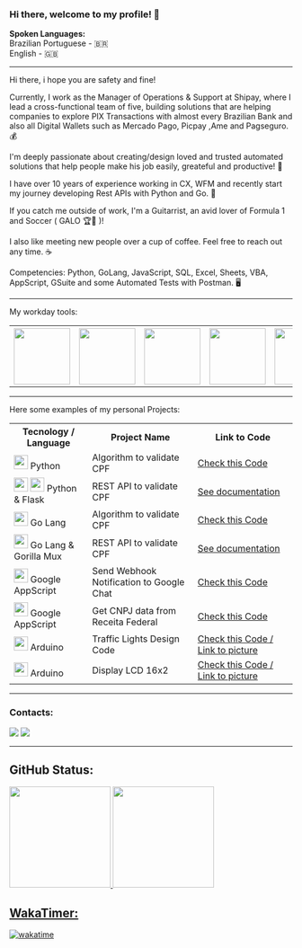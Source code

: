<link rel="stylesheet" href="https://cdn.jsdelivr.net/gh/devicons/devicon@v2.14.0/devicon.min.css"> 

### Hi there, welcome to my profile! 👋

<b>Spoken Languages:</b> 
<br>
Brazilian Portuguese - :brazil:
<br>
English - :uk:

<hr>
  
Hi there, i hope you are safety and fine!

Currently, I work as the Manager of Operations & Support at Shipay, where I lead a cross-functional team of five, building solutions that are helping companies to explore PIX Transactions with almost every Brazilian Bank and also all Digital Wallets such as Mercado Pago, Picpay ,Ame and Pagseguro.💰

I'm deeply passionate about creating/design loved and trusted automated solutions that help people make his job easily, greateful and productive! 🙂

I have over 10 years of experience working in CX, WFM and recently start my journey developing Rest APIs with Python and Go. 🛅

If you catch me outside of work, I'm a Guitarrist, an avid lover of Formula 1 and Soccer ( GALO 🏆🐔 )!

I also like meeting new people over a cup of coffee. Feel free to reach out any time. ☕

Competencies: Python, GoLang, JavaScript, SQL, Excel, Sheets, VBA, AppScript, GSuite and some Automated Tests with Postman. 🖥️

</div>

<hr>
  
My workday tools:

 <table class="center">
  <tr>
    <th> <img src="https://cdn.jsdelivr.net/gh/devicons/devicon/icons/jupyter/jupyter-original-wordmark.svg" width="100" height="100"/></th>
    <th> <img src="https://cdn.jsdelivr.net/gh/devicons/devicon/icons/google/google-plain.svg" width="100" height="100"/></th>
    <th> <img src="https://cdn.jsdelivr.net/gh/devicons/devicon/icons/bash/bash-original.svg" width="100" height="100"/></th>
    <th> <img src="https://cdn.jsdelivr.net/gh/devicons/devicon/icons/gimp/gimp-original.svg" width="100" height="100"/></th>
    <th> <img src="https://cdn.jsdelivr.net/gh/devicons/devicon/icons/git/git-original.svg" width="100" height="100"/></th>
    <th> <img src="https://cdn.jsdelivr.net/gh/devicons/devicon/icons/matlab/matlab-original.svg" width="100" height="100"/></th>
    <th> <img src="https://cdn.jsdelivr.net/gh/devicons/devicon/icons/numpy/numpy-original.svg" width="100" height="100"/></th>
    <th> <img src="https://cdn.jsdelivr.net/gh/devicons/devicon/icons/pandas/pandas-original-wordmark.svg" width="100" height="100"/></th>
    <th> <img src="https://cdn.jsdelivr.net/gh/devicons/devicon/icons/python/python-original.svg" width="100" height="100"/></th>
    <th> <img src="https://cdn.jsdelivr.net/gh/devicons/devicon/icons/vscode/vscode-original.svg" width="100" height="100"/></th>
    <th> <img src="https://cdn.worldvectorlogo.com/logos/postman.svg" width="100" height="100"/></th>
  </tr>
</table> 
</div>
<hr>

Here some examples of my personal Projects:

<div>
 <table class="center">
  <tr>
    <th> Tecnology / Language </th>
    <th>Project Name</th>
    <th>Link to Code</th>
  </tr>
  <tr>
    <td> <img src="https://cdn.jsdelivr.net/gh/devicons/devicon/icons/python/python-original.svg" width="25" height="25"/> Python </td>
    <td> Algorithm to validate CPF </td>
    <td> <a href="https://github.com/agentkyo/Meu_Portifolio/blob/main/validador_cpf.py"</a> Check this Code </td>
  </tr>
    <tr>
    <td> <img src="https://cdn.jsdelivr.net/gh/devicons/devicon/icons/python/python-original.svg" width="25" height="25"/>  <img src="https://cdn.jsdelivr.net/gh/devicons/devicon/icons/flask/flask-original.svg" width="25" height="25" /> Python & Flask</td>
    <td> REST API to validate CPF </td>
    <td> <a href="https://github.com/agentkyo/Meu_Portifolio/blob/main/REST_validador_cpf.py"</a> See documentation</td>
  </tr>
  <tr>
    <td> <img src="https://cdn.jsdelivr.net/gh/devicons/devicon/icons/go/go-original-wordmark.svg" width="25" height="25" /> Go Lang </td>
    <td> Algorithm to validate CPF </td>
    <td> <a href="https://github.com/agentkyo/Meu_Portifolio/blob/main/validador_cpf.go"</a> Check this Code </td>
  </tr>
    <tr>
    <td> <img src="https://cdn.jsdelivr.net/gh/devicons/devicon/icons/go/go-original-wordmark.svg" width="25" height="25" /> Go Lang & Gorilla Mux </td>
    <td> REST API to validate CPF </td>
    <td> <a href="https://github.com/agentkyo/Meu_Portifolio/blob/main/REST_validador_cpf.go"</a> See documentation </td>
  </tr>
    </tr>
    <tr>
    <td> <img src="https://cdn.jsdelivr.net/gh/devicons/devicon/icons/google/google-original.svg" width="25" height="25" /> Google AppScript </td>
    <td> Send Webhook Notification to Google Chat </td>
    <td> <a href="https://github.com/agentkyo/Google_App_Script/blob/main/GoogleChatWebHookNotification.gs"</a> Check this Code </td>
  </tr>
      <tr>
    <td> <img src="https://cdn.jsdelivr.net/gh/devicons/devicon/icons/google/google-original.svg" width="25" height="25" /> Google AppScript </td>
    <td> Get CNPJ data from Receita Federal </td>
    <td> <a href="https://github.com/agentkyo/Google_App_Script/blob/main/Consulta_Cnpj_Receita.gs"</a> Check this Code </td>
  </tr>
    <tr>
    <td> <img src="https://cdn.jsdelivr.net/gh/devicons/devicon/icons/arduino/arduino-plain-wordmark.svg" width="25" height="25" /> Arduino </td>
    <td> Traffic Lights Design Code </td>
    <td> <a href="https://github.com/agentkyo/arduino_projects/blob/main/semaforo.h"</a> Check this Code / <a href="https://i.imgur.com/PEKJ5le.png"</a> Link to picture </td>
  </tr>
      <tr>
    <td> <img src="https://cdn.jsdelivr.net/gh/devicons/devicon/icons/arduino/arduino-plain-wordmark.svg" width="25" height="25" /> Arduino </td>
    <td> Display LCD 16x2 </td>
    <td> <a href="https://github.com/agentkyo/arduino_projects/blob/main/displayLcd_16x2.h"</a> Check this Code / <a href="https://i.imgur.com/V33AU9K.png"</a> Link to picture </td>
  </tr>
</table>
</div>
<hr>

### Contacts:

<div>
<a href = "mailto:caioviniciusxd@gmail.com"><img src="https://img.shields.io/badge/Gmail-D14836?style=for-the-badge&logo=gmail&logoColor=white" target="_blank"></a>
<a href="https://www.linkedin.com/in/caioviniciuss" target="_blank"><img src="https://img.shields.io/badge/-LinkedIn-%230077B5?style=for-the-badge&logo=linkedin&logoColor=white" target="_blank"></a>   
</div>
<hr>

## GitHub Status:
<div>
<a href="https://github.com/agentkyo">
<img height="180em" src="https://github-readme-stats.vercel.app/api/top-langs/?username=agentkyo&layout=compact&langs_count=7&theme=dracula"/>
<img height="180em" src="https://github-readme-stats.vercel.app/api?username=agentkyo&show_icons=true&theme=dracula&include_all_commits=true&count_private=true"/>
</div>
  
## WakaTimer:

[![wakatime](https://wakatime.com/badge/user/8a360aa4-55bf-4b01-a9ef-b502da4e1bf6.svg)](https://wakatime.com/@8a360aa4-55bf-4b01-a9ef-b502da4e1bf6)
